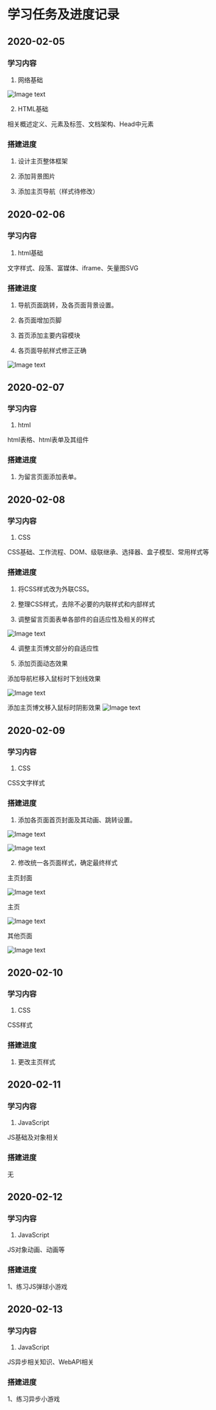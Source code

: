 # 学习任务及进度记录

## 2020-02-05

### 学习内容

1. 网络基础

![Image text](https://github.com/ChangeZ24/Lynn-Blog/blob/dev/images/mdpicture/internet.jpg)

2. HTML基础

相关概述定义、元素及标签、文档架构、Head中元素

### 搭建进度

1. 设计主页整体框架

2. 添加背景图片

3. 添加主页导航（样式待修改）

## 2020-02-06

### 学习内容

1. html基础

文字样式、段落、富媒体、iframe、矢量图SVG

### 搭建进度

1. 导航页面跳转，及各页面背景设置。

2. 各页面增加页脚

3. 首页添加主要内容模块

4. 各页面导航样式修正正确

![Image text](https://github.com/ChangeZ24/Lynn-Blog/blob/dev/images/mdpicture/htmlweb.jpg)


## 2020-02-07

### 学习内容

1. html

html表格、html表单及其组件

### 搭建进度

1. 为留言页面添加表单。

## 2020-02-08

### 学习内容

1. CSS

CSS基础、工作流程、DOM、级联继承、选择器、盒子模型、常用样式等

### 搭建进度

1. 将CSS样式改为外联CSS。

2. 整理CSS样式，去除不必要的内联样式和内部样式

3. 调整留言页面表单各部件的自适应性及相关的样式

![Image text](https://github.com/ChangeZ24/Lynn-Blog/blob/dev/images/mdpicture/messagehtml.jpg)

4. 调整主页博文部分的自适应性

5. 添加页面动态效果

添加导航栏移入鼠标时下划线效果

![Image text](https://github.com/ChangeZ24/Lynn-Blog/blob/dev/images/mdpicture/CSS1.jpg)

添加主页博文移入鼠标时阴影效果
![Image text](https://github.com/ChangeZ24/Lynn-Blog/blob/dev/images/mdpicture/CSS2.jpg)

## 2020-02-09

### 学习内容

1. CSS

CSS文字样式

### 搭建进度

1. 添加各页面首页封面及其动画、跳转设置。

![Image text](https://github.com/ChangeZ24/Lynn-Blog/blob/dev/images/mdpicture/CSS3.jpg)

![Image text](https://github.com/ChangeZ24/Lynn-Blog/blob/dev/images/mdpicture/CSS4.jpg)

2. 修改统一各页面样式，确定最终样式

主页封面

![Image text](https://github.com/ChangeZ24/Lynn-Blog/blob/dev/images/mdpicture/02092.jpg)

主页

![Image text](https://github.com/ChangeZ24/Lynn-Blog/blob/dev/images/mdpicture/02093.jpg)

其他页面

![Image text](https://github.com/ChangeZ24/Lynn-Blog/blob/dev/images/mdpicture/02091.jpg)

## 2020-02-10

### 学习内容

1. CSS

CSS样式

### 搭建进度

1. 更改主页样式

## 2020-02-11

### 学习内容

1. JavaScript

JS基础及对象相关

### 搭建进度

无

## 2020-02-12

### 学习内容

1. JavaScript

JS对象动画、动画等

### 搭建进度

1、练习JS弹球小游戏

## 2020-02-13

### 学习内容

1. JavaScript

JS异步相关知识、WebAPI相关

### 搭建进度

1、练习异步小游戏

